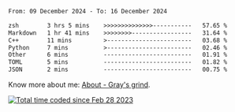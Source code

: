 <!--START_SECTION:waka-->

```txt
From: 09 December 2024 - To: 16 December 2024

zsh        3 hrs 5 mins    >>>>>>>>>>>>>>-----------   57.65 %
Markdown   1 hr 41 mins    >>>>>>>>-----------------   31.64 %
C++        11 mins         >------------------------   03.68 %
Python     7 mins          >------------------------   02.46 %
Other      6 mins          -------------------------   01.91 %
TOML       5 mins          -------------------------   01.82 %
JSON       2 mins          -------------------------   00.75 %
```

<!--END_SECTION:waka-->

<!-- [![grayxu's github stats](https://github-readme-stats.vercel.app/api?username=grayxu&count_private=true&show_icons=true)](https://github.com/grayxu) -->

Know more about me: [About - Gray's grind](https://www.grayxu.cn/).
<p align="left">
  <a href="https://wakatime.com/@c69eb31e-43a1-463f-8968-c3449e386f57"><img src="https://wakatime.com/badge/user/c69eb31e-43a1-463f-8968-c3449e386f57.svg" title="Total time coded since Feb 28 2023" /></a>
</p>

